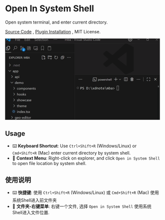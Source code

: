 # Open In System Shell

Open system terminal,  and enter current directory.

[Source Code](https://github.com/ada87/opensystemshell) , [Plugin Installation](https://marketplace.visualstudio.com/items?itemName=XiangDa.opensystemshell) , MIT License.


![](https://raw.githubusercontent.com/ada87/opensystemshell/refs/heads/main/screen.gif)

## Usage

- ⌨️ **Keyboard Shortcut**: Use `Ctrl+Shift+R` (Windows/Linux) or `Cmd+Shift+R` (Mac) enter current directory by system shell.
- 📁 **Context Menu**: Right-click on explorer, and click `Open in System Shell` to open file location by system shell.


## 使用说明

- ⌨️ **快捷键**: 使用 `Ctrl+Shift+R` (Windows/Linux) 或 `Cmd+Shift+R` (Mac) 使用系统Shell进入前文件夹
- 📁 **文件夹-右键菜单**: 右键一个文件, 选择 `Open in System Shell` 使用系统Shell进入文件位置.
